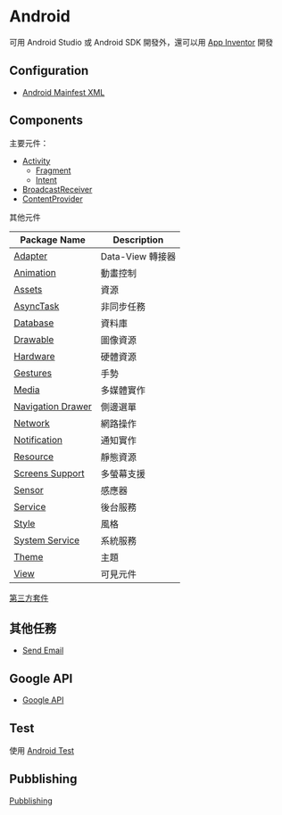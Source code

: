 # Android

可用 Android Studio 或 Android SDK 開發外，還可以用 [App Inventor](mit-app-inventor/README.md) 開發

## Configuration

* [Android Mainfest XML](androidmanifest.xml.md)

## Components

主要元件：

* [Activity](activity)
  + [Fragment](fragment.md)
  + [Intent](intent.md)
* [BroadcastReceiver](broadcast-receiver.md)
* [ContentProvider](content-provider/README.md)

其他元件

| Package Name | Description |
| ------------ | ----------- |
| [Adapter](adapter.md) | Data-View 轉接器 |
| [Animation](animation.md) | 動畫控制 |
| [Assets](assets.md) | 資源 |
| [AsyncTask](asynctask.md) | 非同步任務 |
| [Database](database.md) | 資料庫 |
| [Drawable](drawable.md) | 圖像資源 |
| [Hardware](hardware/README.md) | 硬體資源 |
| [Gestures](gestures.md) | 手勢 |
| [Media](media.md) | 多媒體實作 |
| [Navigation Drawer](navigation-drawer.md) | 側邊選單 |
| [Network](network/README.md) | 網路操作 |
| [Notification](notification.md) | 通知實作 |
| [Resource](resource.md) | 靜態資源 |
| [Screens Support](screens-support.md) | 多螢幕支援 |
| [Sensor](sensor.md) | 感應器 |
| [Service](service.md) | 後台服務 |
| [Style](style.md) | 風格 |
| [System Service](system-service.md) | 系統服務 |
| [Theme](theme.md) | 主題 |
| [View](view/view.md) | 可見元件 |

[第三方套件](library)

## 其他任務

* [Send Email](email.md)

## Google API

* [Google API](google-api.md)

## Test

使用 [Android Test](android-test.md)

## Pubblishing

[Pubblishing](pubblishing.md)
